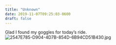 ```yaml
---
title: "Unknown"
date: 2019-11-07T09:25:03-0600
draft: false
---
```


Glad I found my goggles for today’s ride. ![2547E785-D904-4D7B-854D-6B94CD51B430.jpg](https://ianwhitney.micro.blog/uploads/2019/428a59ee1f.jpg)
